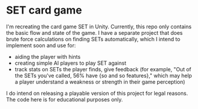 # SET card game

I'm recreating the card game SET in Unity. Currently, this repo only contains the basic flow and state of the game. I have a separate project that does brute force calculations on finding SETs automatically, which I intend to implement soon and use for: 
- aiding the player with hints
- creating simple AI players to play SET against 
- track stats on SETs the player finds, give feedback (for example, "Out of the SETs you've called, 56% have {so and so features}," which may help a player understand a weakness or strength in their game perception)

I do intend on releasing a playable version of this project for legal reasons. The code here is for educational purposes only.
